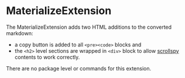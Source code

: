 # MaterializeExtension

The MaterializeExtension adds two HTML additions to the converted markdown:
* a copy button is added to all `<pre><code>` blocks and
* the `<h2>` level sections are wrapped in `<div>` block to allow [scrollspy](http://materializecss.com/scrollspy.html) contents to work correctly.

There are no package level or commands for this extension.

